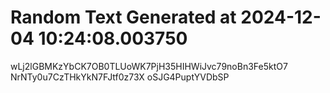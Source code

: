 # Random Text Generated at 2024-12-04 10:24:08.003750

wLj2lGBMKzYbCK7OB0TLUoWK7PjH35HIHWiJvc79noBn3Fe5ktO7 NrNTy0u7CzTHkYkN7FJtf0z73X oSJG4PuptYVDbSP
